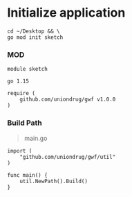 # Initialize application

```text
cd ~/Desktop && \
go mod init sketch
```

### MOD

```text
module sketch

go 1.15

require (
	github.com/uniondrug/gwf v1.0.0
)
```

### Build Path

> main.go

```text
import (
	"github.com/uniondrug/gwf/util"
)

func main() {
	util.NewPath().Build()
}
```